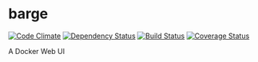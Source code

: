 barge
=======

[![Code Climate](https://codeclimate.com/github/randywallace/barge.png)](https://codeclimate.com/github/randywallace/barge)
[![Dependency Status](https://gemnasium.com/randywallace/barge.png)](https://gemnasium.com/randywallace/barge)
[![Build Status](https://travis-ci.org/randywallace/barge.png)](https://travis-ci.org/randywallace/barge)
[![Coverage Status](https://coveralls.io/repos/randywallace/barge/badge.png)](https://coveralls.io/r/randywallace/barge)

A Docker Web UI
